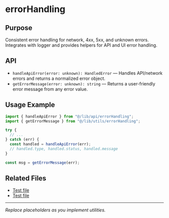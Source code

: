 # errorHandling

## Purpose

Consistent error handling for network, 4xx, 5xx, and unknown errors. Integrates with logger and provides helpers for API and UI error handling.

## API

- `handleApiError(error: unknown): HandledError` — Handles API/network errors and returns a normalized error object.
- `getErrorMessage(error: unknown): string` — Returns a user-friendly error message from any error value.

## Usage Example

```ts
import { handleApiError } from "@/lib/api/errorHandling";
import { getErrorMessage } from "@/lib/utils/errorHandling";

try {
  // ...
} catch (err) {
  const handled = handleApiError(err);
  // handled.type, handled.status, handled.message
}

const msg = getErrorMessage(err);
```

## Related Files

- [Test file](../../../tests/lib/api/errorHandling.test.ts)
- [Test file](../../../tests/lib/utils/errorHandling.test.ts)

---

_Replace placeholders as you implement utilities._
